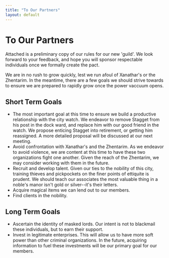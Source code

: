 ```yaml
---
title: "To Our Partners"
layout: default
---
```

# To Our Partners

Attached is a preliminary copy of our rules for our new 'guild'. We look forward to your feedback, and hope you will sponsor respectable individuals once we formally create the pact.

We are in no rush to grow quickly, lest we run afoul of Xanathar's or the Zhentarim. In the meantime, there are a few goals we should strive towards to ensure we are prepared to rapidly grow once the power vaccuum opens.

## Short Term Goals

- The most important goal at this time to ensure we build a productive relationship with the city watch. We endeavor to remove Stagget from his post in the dock ward, and replace him with our good friend in the watch. We propose enticing Stagget into retirement, or getting him reassigned. A more detailed proposal will be discussed at our next meeting.
- Avoid confrontation with Xanathar's and the Zhentarim. As we endeavor to avoid violence, we are content at this time to have these two organizations fight one another. Given the reach of the Zhentarim, we may consider working with them in the future.
- Recruit and develop talent. Given our ties to the nobility of this city, training thieves and pickpockets on the finer points of ettiquite is prudent. We should teach our associates the most valuable thing in a noble's manor isn't gold or silver--it's their letters.
- Acquire magical items we can lend out to our members.
- Find clients in the nobility.

## Long Term Goals

- Ascertain the identity of masked lords. Our intent is not to blackmail these individuals, but to earn their support. 
- Invest in legitimate enterprises. This will allow us to have more soft power than other criminal organizations. In the future, acquiring information to fuel these investments will be our primary goal for our members.


